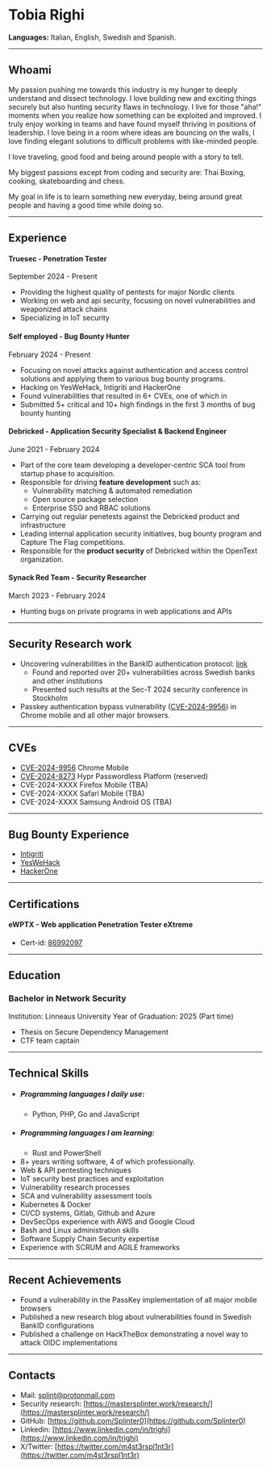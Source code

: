 # Tobia Righi

**Languages:** Italian, English, Swedish and Spanish.

----

## Whoami

My passion pushing me towards this industry is my hunger to deeply understand and dissect technology. I love building new and exciting things securely but also hunting security flaws in technology. I live for those "aha!" moments when you realize how something can be exploited and improved. I truly enjoy working in teams and have found myself thriving in positions of leadership. I love being in a room where ideas are bouncing on the walls, I love finding elegant solutions to difficult problems with like-minded people.

I love traveling, good food and being around people with a story to tell.

My biggest passions except from coding and security are: Thai Boxing, cooking, skateboarding and chess.

My goal in life is to learn something new everyday, being around great people and having a good time while doing so.

----
## Experience

#### Truesec - Penetration Tester
September 2024 - Present
- Providing the highest quality of pentests for major Nordic clients
- Working on web and api security, focusing on novel vulnerabilities and weaponized attack chains
- Specializing in IoT security

#### Self employed - Bug Bounty Hunter
February 2024 - Present
- Focusing on novel attacks against authentication and access control solutions and applying them to various bug bounty programs.
- Hacking on YesWeHack, Intigriti and HackerOne
- Found vulnerabilities that resulted in 6+ CVEs, one of which in 
- Submitted 5+ critical and 10+ high findings in the first 3 months of bug bounty hunting

#### Debricked - Application Security Specialist & Backend Engineer
June 2021 - February 2024
- Part of the core team developing a developer-centric SCA tool from startup phase to acquisition.
- Responsible for driving **feature development** such as:
	- Vulnerability matching & automated remediation
	- Open source package selection
	- Enterprise SSO and RBAC solutions 
- Carrying out regular penetests against the Debricked product and infrastructure
- Leading internal application security initiatives, bug bounty program and Capture The Flag competitions.
- Responsible for the **product security** of Debricked within the OpenText organization.


#### Synack Red Team - Security Researcher
March 2023 - February 2024
- Hunting bugs on private programs in web applications and APIs
----

## Security Research work
- Uncovering vulnerabilities in the BankID authentication protocol: [link](https://mastersplinter.work/research/bankid/)
	- Found and reported over 20+ vulnerabilities across Swedish banks and other institutions
	- Presented such results at the Sec-T 2024 security conference in Stockholm
- Passkey authentication bypass vulnerability ([CVE-2024-9956](https://nvd.nist.gov/vuln/detail/CVE-2024-9956)) in Chrome mobile and all other major browsers.
----

## CVEs
- [CVE-2024-9956](https://nvd.nist.gov/vuln/detail/CVE-2024-9956) Chrome Mobile
- [CVE-2024-8273](https://cve.mitre.org/cgi-bin/cvename.cgi?name=CVE-2024-8273) Hypr Passwordless Platform (reserved)
- CVE-2024-XXXX Firefox Mobile (TBA)
- CVE-2024-XXXX Safari Mobile (TBA)
- CVE-2024-XXXX Samsung Android OS (TBA)

----
## Bug Bounty Experience

- [Intigriti](https://app.intigriti.com/profile/mastersplinter)
- [YesWeHack](https://yeswehack.com/hunters/mastersplinter)
- [HackerOne](https://hackerone.com/mastersplinter?type=user)
----
## Certifications

#### eWPTX - Web application Penetration Tester eXtreme
- Cert-id: [86992097](https://certs.ine.com/470afc18-bbd0-4a01-89fb-ff2af79bc122)

----
## Education

### Bachelor in Network Security
Institution: Linneaus University
Year of Graduation: 2025 (Part time)
- Thesis on Secure Dependency Management
- CTF team captain

----

## Technical Skills

- ##### Programming languages I daily use:
	- Python, PHP, Go and JavaScript
- ##### Programming languages I am learning:
	- Rust and PowerShell
- 8+ years writing software, 4 of which professionally.
- Web & API pentesting techniques
- IoT security best practices and exploitation
- Vulnerability research processes
- SCA and vulnerability assessment tools
- Kubernetes & Docker
- CI/CD systems, Gitlab, Github and Azure
- DevSecOps experience with AWS and Google Cloud
- Bash and Linux administration skills
- Software Supply Chain Security expertise
- Experience with SCRUM and AGILE frameworks


----

## Recent Achievements
- Found a vulnerability in the PassKey implementation of all major mobile browsers
- Published a new research blog about vulnerabilities found in Swedish BankID configurations
- Published a challenge on HackTheBox demonstrating a novel way to attack OIDC implementations

----

## Contacts

- Mail: [splint@protonmail.com](mailto:splint@protonmail.com)
- Security research: [https://mastersplinter.work/research/](https://mastersplinter.work/research/)
- GitHub: [https://github.com/Splinter0](https://github.com/Splinter0)
- Linkedin: [https://www.linkedin.com/in/trighi](https://www.linkedin.com/in/trighi)
- X/Twitter: [https://twitter.com/m4st3rspl1nt3r](https://twitter.com/m4st3rspl1nt3r)